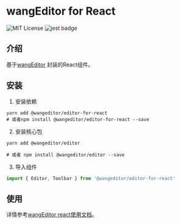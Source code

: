 # wangEditor for React

<!-- Badge -->
![MIT License](https://img.shields.io/badge/License-MIT-blue)
![jest badge](https://img.shields.io/badge/unit%20test-jest-yellowgreen)

## 介绍
基于[wangEditor](https://www.wangeditor.com/v5/) 封装的React组件。

## 安装

1. 安装依赖

```shell
yarn add @wangeditor/editor-for-react
# 或者npm install @wangeditor/editor-for-react --save

```

2. 安装核心包

```shell
yarn add @wangeditor/editor

# 或者 npm install @wangeditor/editor --save
```
3. 导入组件

```ts
import { Editor, Toolbar } from '@wangeditor/editor-for-react'
```

## 使用

详情参考[wangEditor react使用文档](https://www.wangeditor.com/v5/guide/for-frame.html#react)。

